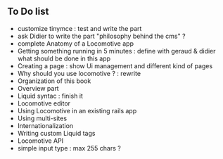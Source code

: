 ## To Do list




- customize tinymce : test and write the part
- ask Didier to write the part "philosophy behind the cms" ?
- complete Anatomy of a Locomotive app
- Getting something running in 5 minutes : define with geraud & didier what should be done in this app
- Creating a page : show Ui management and different kind of pages
- Why should you use locomotive ? : rewrite
- Organization of this book
- Overview part
- Liquid syntac : finish it
- Locomotive editor
- Using Locomotive in an existing rails app
- Using multi-sites
- Internationalization
- Writing custom Liquid tags
- Locomotive API
- simple input type : max 255 chars ?